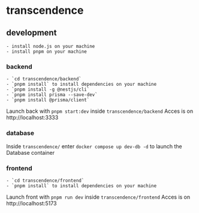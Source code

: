 # transcendence

## development

	- install node.js on your machine
	- install pnpm on your machine

 ### backend

	- `cd transcendence/backend`
	- `pnpm install` to install dependencies on your machine
	- `pnpm install -g @nestjs/cli`
	- `pnpm install prisma --save-dev`
	- `pnpm install @prisma/client`

Launch back with `pnpm start:dev` inside `transcendence/backend`
Acces is on http://localhost:3333

 ### database

Inside `transcendence/` enter `docker compose up dev-db -d` to launch the Database container

 ### frontend

	- `cd transcendence/frontend`
	- `pnpm install` to install dependencies on your machine

Launch front with `pnpm run dev` inside `transcendence/frontend`
Acces is on http://localhost:5173
